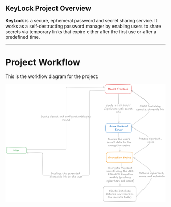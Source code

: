 ## KeyLock Project Overview

**KeyLock** is a secure, ephemeral password and secret sharing service. It works as a self-destructing password manager by enabling users to share secrets via temporary links that expire either after the first use or after a predefined time.


---

# Project Workflow

This is the workflow diagram for the project:

![Workflow Diagram](assets/workflow.png)
